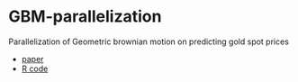 # GBM-parallelization
 
 Parallelization of Geometric brownian motion on predicting gold spot prices
 * [paper](https://github.com/mezud/GBM-parallelization/blob/master/GBM-Parallelization-R.pdf)
 * [R code](https://github.com/mezud/GBM-parallelization/blob/master/8001-project-final.R)

